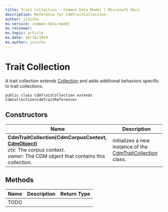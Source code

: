 ```yaml
---
title: Trait Collection - Common Data Model | Microsoft Docs
description: Reference for CdmTraitCollection.
author: jinichu
ms.service: common-data-model
ms.reviewer: 
ms.topic: article
ms.date: 10/18/2019
ms.author: jinichu
---
```


# Trait Collection

A trait collection extends [Collection](collection.md) and adds additional behaviors specific to trait collections.

```
public class CdmTraitCollection extends CdmCollection<CdmTraitReference>
```

## Constructors
|Name|Description|
|---|---|
|**CdmTraitCollection(CdmCorpusContext, [CdmObject](cdmobject.md))**<br/>*ctx*: The corpus context.<br/>*owner*: The CDM object that contains this collection.|Initializes a new instance of the [CdmTraitCollection](traitcollection.md) class.|

## Methods
|Name|Description|Return Type|
|---|---|---|
|TODO|

